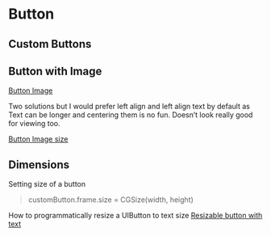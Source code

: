 # Button

## Custom Buttons

## Button with Image

[Button Image](https://stackoverflow.com/questions/10954880/left-align-image-and-center-text-on-uibutton)

Two solutions but I would prefer left align and left align text by default as Text can be longer and centering them is no fun. Doesn’t look really good for viewing too.

[Button Image size](https://stackoverflow.com/questions/10576593/how-to-adjust-an-uibuttons-imagesize)

## Dimensions

Setting size of a button

> customButton.frame.size = CGSize(width, height)


How to programmatically resize a UIButton to text size
[Resizable button with text](https://www.codesd.com/item/how-to-programmatically-resize-a-uibutton-to-text-size-and-keep-a-good-padding.html)